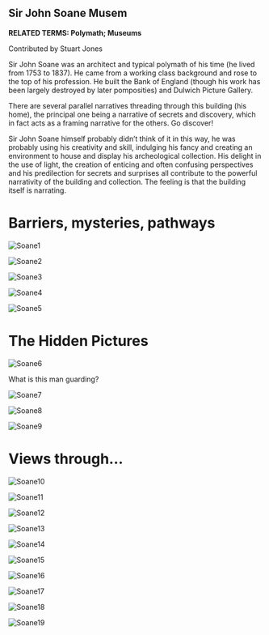 ## Sir John Soane Musem

**RELATED TERMS: Polymath; Museums**

Contributed by Stuart Jones

Sir John Soane was an architect and typical polymath of his time (he lived from 1753 to 1837). He came from a working class background and rose to the top of his profession. He built the Bank of England (though his work has been largely destroyed by later pomposities) and Dulwich Picture Gallery.

There are several parallel narratives threading through this building (his home), the principal one being a narrative of secrets and discovery, which in fact acts as a framing narrative for the others. Go discover!

Sir John Soane himself probably didn’t think of it in this way, he was probably using his creativity and skill, indulging his fancy and creating an environment to house and display his archeological collection. His delight in the use of light, the creation of enticing and often confusing perspectives and his predilection for secrets and surprises all contribute to the powerful narrativity of the building and collection. The feeling is that the building itself is narrating.

# Barriers, mysteries, pathways

![Soane1](Soane1.jpg)

![Soane2](Soane2.jpg)

![Soane3](Soane3.jpg)

![Soane4](Soane4.jpg)

![Soane5](Soane5.jpg)

# The Hidden Pictures

![Soane6](Soane6.jpg)

What is this man guarding?

![Soane7](Soane7.jpg)

![Soane8](Soane8.jpg)

![Soane9](Soane9.jpg)

# Views through…

![Soane10](Soane10.jpg)

![Soane11](Soane11.jpg)

![Soane12](Soane12.jpg)

![Soane13](Soane13.jpg)

![Soane14](Soane14.jpg)

![Soane15](Soane15.jpg)

![Soane16](Soane16.jpg)

![Soane17](Soane17.jpg)

![Soane18](Soane18.jpg)

![Soane19](Soane19.jpg)


